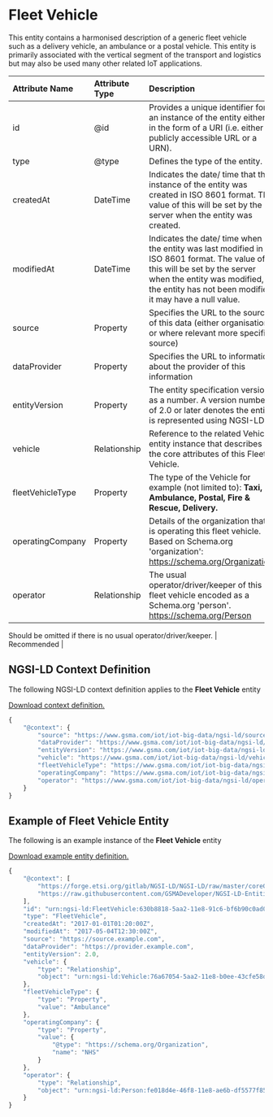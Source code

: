 # Fleet Vehicle
This entity contains a harmonised description of a generic fleet vehicle such as a delivery vehicle, an ambulance or a postal vehicle. This entity is primarily associated with the vertical segment of the transport and logistics but may also be used many other related IoT applications.

| Attribute Name | Attribute Type | Description | Constraint |
|:--- |:--- |:--- |:---:|
| id | @id | Provides a unique identifier for an instance of the entity either in the form of a URI (i.e. either a publicly accessible URL or a URN). | Mandatory |
| type | @type | Defines the type of the entity. | Mandatory |
| createdAt | DateTime | Indicates the date/ time that the instance of the entity was created in ISO 8601 format. The value of this will be set by the server when the entity was created. | Mandatory |
| modifiedAt | DateTime | Indicates the date/ time when the entity was last modified in ISO 8601 format. The value of this will be set by the server when the entity was modified, if the entity has not been modified it may have a null value. | Optional |
| source | Property | Specifies the URL to the source of this data (either organisation or where relevant more specific source) | Recommended |
| dataProvider | Property | Specifies the URL to information about the provider of this information | Recommended |
| entityVersion | Property | The entity specification version as a number. A version number of 2.0 or later denotes the entity is represented using NGSI-LD | Recommended |
| vehicle | Relationship | Reference to the related Vehicle entity instance that describes the core attributes of this Fleet Vehicle. | Mandatory |
| fleetVehicleType | Property | The type of the Vehicle for example (not limited to): **Taxi, Ambulance, Postal, Fire & Rescue, Delivery.** | Mandatory |
| operatingCompany | Property | Details of the organization that is operating this fleet vehicle. Based on Schema.org 'organization': https://schema.org/Organization | Mandatory |
| operator | Relationship | The usual operator/driver/keeper of this fleet vehicle encoded as a Schema.org 'person'. https://schema.org/Person

Should be omitted if there is no usual operator/driver/keeper. | Recommended |

## NGSI-LD Context Definition
The following NGSI-LD context definition applies to the **Fleet Vehicle** entity

[Download context definition.](../examples/Fleet-Vehicle-context.jsonld)

```JavaScript
{
    "@context": {
        "source": "https://www.gsma.com/iot/iot-big-data/ngsi-ld/source",
        "dataProvider": "https://www.gsma.com/iot/iot-big-data/ngsi-ld/dataprovider",
        "entityVersion": "https://www.gsma.com/iot/iot-big-data/ngsi-ld/entityversion",
        "vehicle": "https://www.gsma.com/iot/iot-big-data/ngsi-ld/vehicle",
        "fleetVehicleType": "https://www.gsma.com/iot/iot-big-data/ngsi-ld/fleetvehicletype",
        "operatingCompany": "https://www.gsma.com/iot/iot-big-data/ngsi-ld/operatingcompany",
        "operator": "https://www.gsma.com/iot/iot-big-data/ngsi-ld/operator"
    }
}
```
## Example of Fleet Vehicle Entity
The following is an example instance of the **Fleet Vehicle** entity

[Download example entity definition.](../examples/Fleet-Vehicle.jsonld)

```JavaScript
{
    "@context": [
        "https://forge.etsi.org/gitlab/NGSI-LD/NGSI-LD/raw/master/coreContext/ngsi-ld-core-context.json",
        "https://raw.githubusercontent.com/GSMADeveloper/NGSI-LD-Entities/master/examples/Fleet-Vehicle-context.jsonld"
    ],
    "id": "urn:ngsi-ld:FleetVehicle:630b8818-5aa2-11e8-91c6-bf6b90c0ad02",
    "type": "FleetVehicle",
    "createdAt": "2017-01-01T01:20:00Z",
    "modifiedAt": "2017-05-04T12:30:00Z",
    "source": "https://source.example.com",
    "dataProvider": "https://provider.example.com",
    "entityVersion": 2.0,
    "vehicle": {
        "type": "Relationship",
        "object": "urn:ngsi-ld:Vehicle:76a67054-5aa2-11e8-b0ee-43cfe58d3cd1"
    },
    "fleetVehicleType": {
        "type": "Property",
        "value": "Ambulance"
    },
    "operatingCompany": {
        "type": "Property",
        "value": {
            "@type": "https://schema.org/Organization",
            "name": "NHS"
        }
    },
    "operator": {
        "type": "Relationship",
        "object": "urn:ngsi-ld:Person:fe018d4e-46f8-11e8-ae6b-df5577f85836"
    }
}
```
